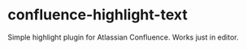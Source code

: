 # confluence-highlight-text
Simple highlight plugin for Atlassian Confluence. Works just in editor.
